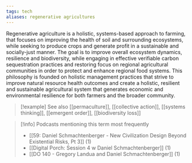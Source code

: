 ```yaml
---
tags: tech
aliases: regenerative agricultures
---
```


Regenerative agriculture is a holistic, systems-based approach to farming, that focuses on improving the health of soil and surrounding ecosystems, while seeking to produce crops and generate profit in a sustainable and socially-just manner. The goal is to improve overall ecosystem dynamics, resilience and biodiversity, while engaging in effective verifiable carbon sequestration practices and restoring focus on regional agricultural communities in order to protect and enhance regional food systems. This philosophy is founded on holistic management practices that strive to improve natural resource health outcomes and create a holistic, resilient and sustainable agricultural system that generates economic and environmental resilience for both farmers and the broader community.

> [!example] See also
> [[permaculture]], [[collective action]], [[systems thinking]], [[emergent order]], [[biodiversity loss]]

> [!info] Podcasts mentioning this term most frequently
> * [[59: Daniel Schmachtenberger - New Civilization Design Beyond Existential Risks, Pt 3]] (1)
> * [[Digital Porch: Session 4 w  Daniel Schmachtenberger]] (1)
> * [[DO 140  - Gregory Landua and Daniel Schmachtenberger]] (1)